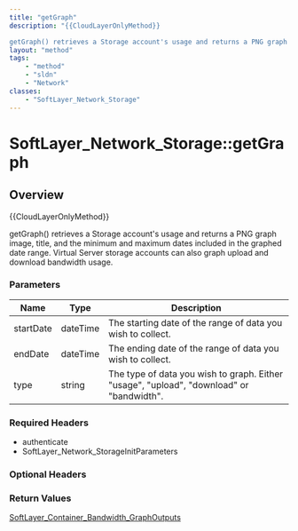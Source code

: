 ```yaml
---
title: "getGraph"
description: "{{CloudLayerOnlyMethod}} 

getGraph() retrieves a Storage account's usage and returns a PNG graph image, title, and the... "
layout: "method"
tags:
    - "method"
    - "sldn"
    - "Network"
classes:
    - "SoftLayer_Network_Storage"
---
```

# SoftLayer_Network_Storage::getGraph
## Overview 
{{CloudLayerOnlyMethod}} 

getGraph() retrieves a Storage account's usage and returns a PNG graph image, title, and the minimum and maximum dates included in the graphed date range. Virtual Server storage accounts can also graph upload and download bandwidth usage. 

### Parameters 
|Name | Type | Description |
| --- | --- | --- |
|startDate| dateTime| The starting date of the range of data you wish to collect.|
|endDate| dateTime| The ending date of the range of data you wish to collect.|
|type| string| The type of data you wish to graph. Either "usage", "upload", "download" or "bandwidth".|


### Required Headers
* authenticate
* SoftLayer_Network_StorageInitParameters

### Optional Headers

### Return Values
<a href='/reference/datatypes/SoftLayer_Container_Bandwidth_GraphOutputs'>SoftLayer_Container_Bandwidth_GraphOutputs </a>

